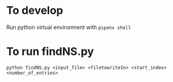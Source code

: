 # To develop
Run python virtual environment with `pipenv shell`

# To run findNS.py
`python findNS.py <input_file> <filetowriteIn> <start_index> <number_of_entries>`

